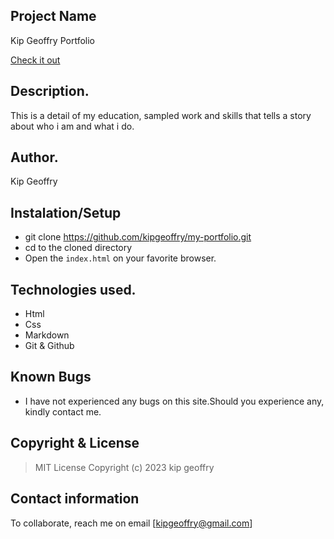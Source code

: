 
## Project Name
Kip Geoffry Portfolio

[Check it out](https://kipgeoffry.github.io/my-portfolio)
​
## Description.
This is a detail of my education, sampled work and skills that tells a story about who i am and what i do.
​
## Author.
Kip Geoffry

## Instalation/Setup
- git clone https://github.com/kipgeoffry/my-portfolio.git
- cd to the cloned directory
- Open the ``index.html`` on your favorite browser.
 
## Technologies used.
 * Html
 * Css
 * Markdown
 * Git & Github
​
## Known Bugs
* I have not experienced any bugs on this site.Should you experience any, kindly contact me.
​
## Copyright & License
> MIT License 
Copyright (c) 2023 kip geoffry
​
## Contact information
To collaborate, reach me on email [kipgeoffry@gmail.com]
